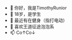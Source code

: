 - 👋 你好，我是TimothyRunior
- 👀 18岁，是学生
- 🌱 最近有在健身（指打电动）
- 💞️ 喜欢王道征途泡泡系
- 📫 Co↑Co↓

<!---
TimothyRunior/TimothyRunior is a ✨ special ✨ repository because its `README.md` (this file) appears on your GitHub profile.
You can click the Preview link to take a look at your changes.
--->
